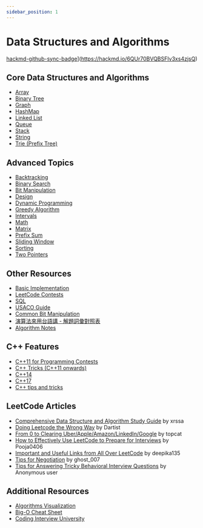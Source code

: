 ```yaml
---
sidebar_position: 1
---
```


# Data Structures and Algorithms

[hackmd-github-sync-badge](https://hackmd.io/6QUr70BVQBSFIv3xs4zjsQ/badge)](https://hackmd.io/6QUr70BVQBSFIv3xs4zjsQ)

Core Data Structures and Algorithms
-----------------------------------

-   [Array](https://hackmd.io/@siansiansu/HkZhjlPVA)
-   [Binary Tree](https://hackmd.io/@siansiansu/SkgL1WDER)
-   [Graph](https://hackmd.io/@siansiansu/rJNP-WvVC)
-   [HashMap](https://hackmd.io/@siansiansu/HyAc_-wEA)
-   [Linked List](https://hackmd.io/@siansiansu/H1K60lvNC)
-   [Queue](https://hackmd.io/@siansiansu/BygLsMbPEC)
-   [Stack](https://hackmd.io/@siansiansu/HkOu2lPEC)
-   [String](https://hackmd.io/@siansiansu/HkRmnewNR)
-   [Trie (Prefix Tree)](https://hackmd.io/@siansiansu/B1qHrIPdR)

Advanced Topics
---------------

-   [Backtracking](https://hackmd.io/@siansiansu/ry9_aOkHR)
-   [Binary Search](https://hackmd.io/@siansiansu/rkTRebPVC)
-   [Bit Manipulation](https://hackmd.io/@siansiansu/BytEP-PVR)
-   [Design](https://hackmd.io/@siansiansu/BJ49PXOOA)
-   [Dynamic Programming](https://hackmd.io/@siansiansu/r1h46gwER)
-   [Greedy Algorithm](https://hackmd.io/@siansiansu/H1hSEbwN0)
-   [Intervals](https://hackmd.io/@siansiansu/ByBMN-wVA)
-   [Math](https://hackmd.io/@siansiansu/SJIiYWDNR)
-   [Matrix](https://hackmd.io/@siansiansu/HyMKqKXSR)
-   [Prefix Sum](https://hackmd.io/@siansiansu/HJqYlr-HC)
-   [Sliding Window](https://hackmd.io/@siansiansu/rkORjyXB0)
-   [Sorting](https://hackmd.io/@siansiansu/B1iGru1tC)
-   [Two Pointers](https://hackmd.io/@siansiansu/SJLEQ3eBA)

Other Resources
---------------

-   [Basic Implementation](https://hackmd.io/@siansiansu/rknleZD4R)
-   [LeetCode Contests](https://hackmd.io/@siansiansu/BJd6MEd_0)
-   [SQL](https://hackmd.io/@siansiansu/ByJrrvh7A)
-   [USACO Guide](https://usaco.guide/)
-   [Common Bit Manipulation](https://hackmd.io/@siansiansu/SJgArcrE0)
-   [演算法來用台語講 - 解題詞彙對照表](https://hackmd.io/@siansiansu/S1_QERVdR)
-   [Algorithm Notes](https://web.ntnu.edu.tw/~algo/)


C++ Features
------------

- [C++11 for Programming Contests](https://codeforces.com/blog/entry/10124)
- [C++ Tricks (C++11 onwards)](https://codeforces.com/blog/entry/15643)
- [C++14](https://codeforces.com/blog/entry/16262)
- [C++17](https://codeforces.com/blog/entry/57729)
- [C++ tips and tricks](https://codeforces.com/blog/entry/74684)

LeetCode Articles
-----------------

-   [Comprehensive Data Structure and Algorithm Study Guide](https://leetcode.com/discuss/general-discussion/494279/comprehensive-data-structure-and-algorithm-study-guide) by xrssa
-   [Doing Leetcode the Wrong Way](https://leetcode.com/discuss/general-discussion/5031884/Doing-Leetcode-the-wrong-way.) by Dartist
-   [From 0 to Clearing Uber/Apple/Amazon/LinkedIn/Google](https://leetcode.com/discuss/career/216554/From-0-to-clearing-UberAppleAmazonLinkedInGoogle) by topcat
-   [How to Effectively Use LeetCode to Prepare for Interviews](https://leetcode.com/discuss/career/449135/How-to-effectively-use-LeetCode-to-prepare-for-interviews!!) by Pooja0406
-   [Important and Useful Links from All Over LeetCode](https://leetcode.com/discuss/general-discussion/665604/Important-and-Useful-links-from-all-over-the-LeetCode) by deepika135
-   [Tips for Negotiation](https://leetcode.com/discuss/compensation/1767395/Tips-for-Negotiation) by ghost_007
-   [Tips for Answering Tricky Behavioral Interview Questions](https://leetcode.com/discuss/interview-experience/1532708/tips-for-answering-few-tricky-behavioural-interview-questions) by Anonymous user

Additional Resources
--------------------

-   [Algorithms Visualization](https://visualgo.net/en)
-   [Big-O Cheat Sheet](https://www.bigocheatsheet.com/)
-   [Coding Interview University](https://github.com/jwasham/coding-interview-university)
